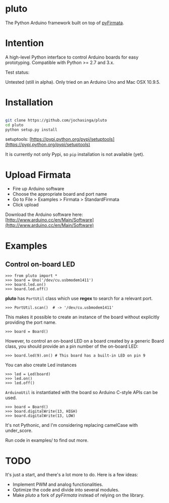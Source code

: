 pluto
=====
The Python Arduino framework built on top of [pyFirmata](https://github.com/tino/pyFirmata).

Intention
=========
A high-level Python interface to control Arduino boards for easy prototyping.
Compatible with Python >= 2.7 and 3.x.


Test status:

Untested (still in alpha).
Only tried on an Arduino Uno and Mac OSX 10.9.5.

Installation
============

```bash

git clone https://github.com/jochasinga/pluto
cd pluto
python setup.py install

```
setuptools: [https://pypi.python.org/pypi/setuptools](https://pypi.python.org/pypi/setuptools)

It is currently not only Pypi, so `pip` installation is not available (yet).

Upload Firmata
==============
+ Fire up Arduino software
+ Choose the appropriate board and port name
+ Go to File > Examples > Firmata > StandardFirmata
+ Click upload

Download the Arduino software here: [http://www.arduino.cc/en/Main/Software](http://www.arduino.cc/en/Main/Software)

Examples
========

Control on-board LED
--------------------

    >>> from pluto import *
    >>> board = Uno('/dev/cu.usbmodem1411')
    >>> board.led.on()
    >>> board.led.off()

**pluto** has `PortUtil` class which use **regex** to search for a relevant port.

    >>> PortUtil.scan()  # -> '/dev/cu.usbmodem1411'

This makes it possible to create an instance of the board without explicitly providing the port name.

    >>> board = Board()

However, to control an on-board LED on a board created by a generic Board class, you should provide an a pin number of the on-board LED:

    >>> board.led(9).on() # This board has a built-in LED on pin 9

You can also create Led instances

    >>> led = Led(board)
    >>> led.on()
    >>> led.off()

`ArduinoUtil` is instantiated with the board so Arduino C-style APIs can be used.

    >>> board = Board()
    >>> board.digitalWrite(13, HIGH)
    >>> board.digitalWrite(13, LOW)

It's not Pythonic, and I'm considering replacing camelCase with under_score.

Run code in examples/ to find out more.

TODO
====

It's just a start, and there's a lot more to do. Here is a few ideas:

+ Implement PWM and analog functionalities.
+ Optimize the code and divide into several modules.
+ Make *pluto* a fork of *pyFirmata* instead of relying on the library.











